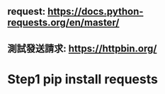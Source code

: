 ## request: https://docs.python-requests.org/en/master/

## 測試發送請求: https://httpbin.org/

# Step1  pip install requests
